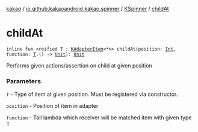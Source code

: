 [kakao](../../index.md) / [io.github.kakaoandroid.kakao.spinner](../index.md) / [KSpinner](index.md) / [childAt](./child-at.md)

# childAt

`inline fun <reified T : `[`KAdapterItem`](../../io.github.kakaoandroid.kakao.list/-k-adapter-item/index.md)`<*>> childAt(position: `[`Int`](https://kotlinlang.org/api/latest/jvm/stdlib/kotlin/-int/index.html)`, function: `[`T`](child-at.md#T)`.() -> `[`Unit`](https://kotlinlang.org/api/latest/jvm/stdlib/kotlin/-unit/index.html)`): `[`Unit`](https://kotlinlang.org/api/latest/jvm/stdlib/kotlin/-unit/index.html)

Performs given actions/assertion on child at given position

### Parameters

`T` - Type of item at given position. Must be registered via constructor.

`position` - Position of item in adapter

`function` - Tail lambda which receiver will be matched item with given type T